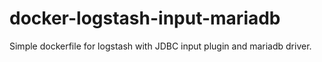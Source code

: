 # docker-logstash-input-mariadb

Simple dockerfile for logstash with JDBC input plugin and mariadb driver.